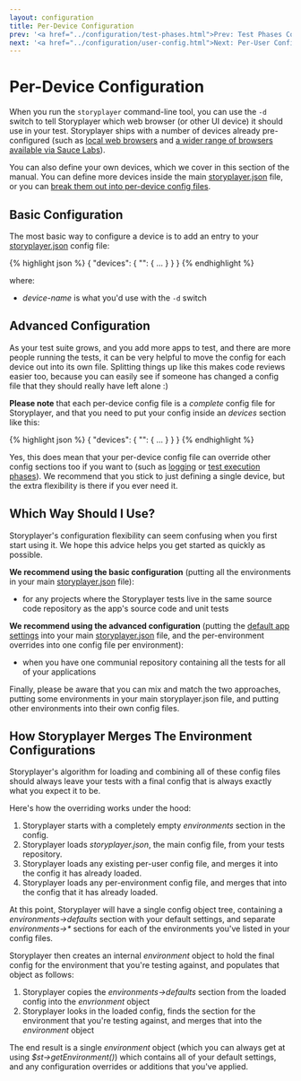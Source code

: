 ```yaml
---
layout: configuration
title: Per-Device Configuration
prev: '<a href="../configuration/test-phases.html">Prev: Test Phases Configuration</a>'
next: '<a href="../configuration/user-config.html">Next: Per-User Configuration</a>'
---
```


# Per-Device Configuration

When you run the `storyplayer` command-line tool, you can use the `-d` switch to tell Storyplayer which web browser (or other UI device) it should use in your test.  Storyplayer ships with a number of devices already pre-configured (such as [local web browsers](../devices/localbrowsers.html) and [a wider range of browsers available via Sauce Labs](../devices/saucelabs.html)).

You can also define your own devices, which we cover in this section of the manual.  You can define more devices inside the main [storyplayer.json](storyplayer-json.html) file, or you can [break them out into per-device config files](#advanced_configuration).

## Basic Configuration

The most basic way to configure a device is to add an entry to your [storyplayer.json](storyplayer-json.html) config file:

{% highlight json %}
{
    "devices": {
        "<device-name>": {
           ...
        }
    }
}
{% endhighlight %}

where:

* _device-name_ is what you'd use with the `-d` switch

## Advanced Configuration

As your test suite grows, and you add more apps to test, and there are more people running the tests, it can be very helpful to move the config for each device out into its own file.  Splitting things up like this makes code reviews easier too, because you can easily see if someone has changed a config file that they should really have left alone :)

__Please note__ that each per-device config file is a _complete_ config file for Storyplayer, and that you need to put your config inside an _devices_ section like this:

{% highlight json %}
{
    "devices": {
        "<device-name>": {
            ...
        }
    }
}
{% endhighlight %}

Yes, this does mean that your per-device config file can override other config sections too if you want to (such as [logging](logging.html) or [test execution phases](test-phases.html)).  We recommend that you stick to just defining a single device, but the extra flexibility is there if you ever need it.

## Which Way Should I Use?

Storyplayer's configuration flexibility can seem confusing when you first start using it.  We hope this advice helps you get started as quickly as possible.

__We recommend using the basic configuration__ (putting all the environments in your main [storyplayer.json](storyplayer-json.html) file):

* for any projects where the Storyplayer tests live in the same source code repository as the app's source code and unit tests

__We recommend using the advanced configuration__ (putting the [default app settings](app-settings.html) into your main [storyplayer.json](storyplayer-json.html) file, and the per-environment overrides into one config file per environment):

* when you have one communial repository containing all the tests for all of your applications

Finally, please be aware that you can mix and match the two approaches, putting some environments in your main storyplayer.json file, and putting other environments into their own config files.

## How Storyplayer Merges The Environment Configurations

Storyplayer's algorithm for loading and combining all of these config files should always leave your tests with a final config that is always exactly what you expect it to be.

Here's how the overriding works under the hood:

1. Storyplayer starts with a completely empty _environments_ section in the config.
1. Storyplayer loads _storyplayer.json_, the main config file, from your tests repository.
1. Storyplayer loads any existing per-user config file, and merges it into the config it has already loaded.
1. Storyplayer loads any per-environment config file, and merges that into the config that it has already loaded.

At this point, Storyplayer will have a single config object tree, containing a _environments->defaults_ section with your default settings, and separate _environments->\*_ sections for each of the environments you've listed in your config files.

Storyplayer then creates an internal _environment_ object to hold the final config for the environment that you're testing against, and populates that object as follows:

1. Storyplayer copies the _environments->defaults_ section from the loaded config into the _envrionment_ object
1. Storyplayer looks in the loaded config, finds the section for the environment that you're testing against, and merges that into the _environment_ object

The end result is a single _environment_ object (which you can always get at using _$st->getEnvironment()_) which contains all of your default settings, and any configuration overrides or additions that you've applied.
